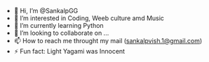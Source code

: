 - 👋 Hi, I’m @SankalpGG
- 👀 I’m interested in Coding, Weeb culture amd Music
- 🌱 I’m currently learning Python
- 💞️ I’m looking to collaborate on ...
- 📫 How to reach me throught my mail (sankalpvish.1@gmail.com)
- ⚡ Fun fact: Light Yagami was Innocent

<!---
SankalpGG/SankalpGG is a ✨ special ✨ repository because its `README.md` (this file) appears on your GitHub profile.
You can click the Preview link to take a look at your changes.
--->
